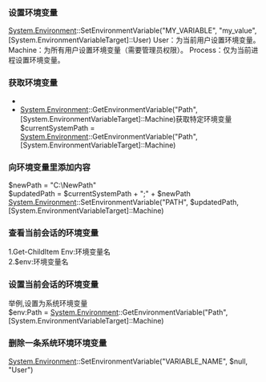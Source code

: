 ### 设置环境变量
[System.Environment]::SetEnvironmentVariable("MY_VARIABLE", "my_value", [System.EnvironmentVariableTarget]::User)
User：为当前用户设置环境变量。
Machine：为所有用户设置环境变量（需要管理员权限）。
Process：仅为当前进程设置环境变量。
### 获取环境变量
- [System.Environment]::GetEnvironmentVariables("Machine")直接打印所有系统环境变量
- [System.Environment]::GetEnvironmentVariable("Path", [System.EnvironmentVariableTarget]::Machine)获取特定环境变量
$currentSystemPath = [System.Environment]::GetEnvironmentVariable("Path", [System.EnvironmentVariableTarget]::Machine)

### 向环境变量里添加内容
\$newPath = "C:\NewPath"\
$updatedPath = $currentSystemPath + ";" + $newPath
[System.Environment]::SetEnvironmentVariable("PATH", $updatedPath, [System.EnvironmentVariableTarget]::Machine)

### 查看当前会话的环境变量
1.Get-ChildItem Env:环境变量名\
2.$env:环境变量名

### 设置当前会话的环境变量
举例,设置为系统环境变量\
$env:Path = [System.Environment]::GetEnvironmentVariable("Path", [System.EnvironmentVariableTarget]::Machine)

### 删除一条系统环境环境变量
[System.Environment]::SetEnvironmentVariable("VARIABLE_NAME", $null, "User")
